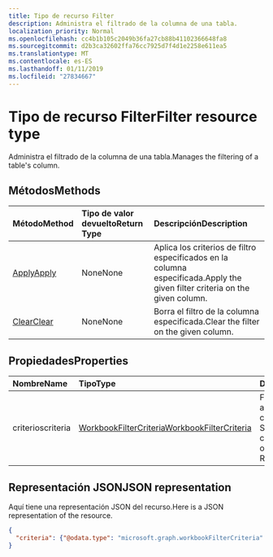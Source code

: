 ```yaml
---
title: Tipo de recurso Filter
description: Administra el filtrado de la columna de una tabla.
localization_priority: Normal
ms.openlocfilehash: cc4b1b105c2049b36fa27cb88b41102366648fa8
ms.sourcegitcommit: d2b3ca32602ffa76cc7925d7f4d1e2258e611ea5
ms.translationtype: MT
ms.contentlocale: es-ES
ms.lasthandoff: 01/11/2019
ms.locfileid: "27834667"
---
```

# <a name="filter-resource-type"></a><span data-ttu-id="dfe57-103">Tipo de recurso Filter</span><span class="sxs-lookup"><span data-stu-id="dfe57-103">Filter resource type</span></span>

<span data-ttu-id="dfe57-104">Administra el filtrado de la columna de una tabla.</span><span class="sxs-lookup"><span data-stu-id="dfe57-104">Manages the filtering of a table's column.</span></span>


## <a name="methods"></a><span data-ttu-id="dfe57-105">Métodos</span><span class="sxs-lookup"><span data-stu-id="dfe57-105">Methods</span></span>

| <span data-ttu-id="dfe57-106">Método</span><span class="sxs-lookup"><span data-stu-id="dfe57-106">Method</span></span>           | <span data-ttu-id="dfe57-107">Tipo de valor devuelto</span><span class="sxs-lookup"><span data-stu-id="dfe57-107">Return Type</span></span>    |<span data-ttu-id="dfe57-108">Descripción</span><span class="sxs-lookup"><span data-stu-id="dfe57-108">Description</span></span>|
|:---------------|:--------|:----------|
|[<span data-ttu-id="dfe57-109">Apply</span><span class="sxs-lookup"><span data-stu-id="dfe57-109">Apply</span></span>](../api/filter-apply.md)|<span data-ttu-id="dfe57-110">None</span><span class="sxs-lookup"><span data-stu-id="dfe57-110">None</span></span>|<span data-ttu-id="dfe57-111">Aplica los criterios de filtro especificados en la columna especificada.</span><span class="sxs-lookup"><span data-stu-id="dfe57-111">Apply the given filter criteria on the given column.</span></span>|
|[<span data-ttu-id="dfe57-112">Clear</span><span class="sxs-lookup"><span data-stu-id="dfe57-112">Clear</span></span>](../api/filter-clear.md)|<span data-ttu-id="dfe57-113">None</span><span class="sxs-lookup"><span data-stu-id="dfe57-113">None</span></span>|<span data-ttu-id="dfe57-114">Borra el filtro de la columna especificada.</span><span class="sxs-lookup"><span data-stu-id="dfe57-114">Clear the filter on the given column.</span></span>|

## <a name="properties"></a><span data-ttu-id="dfe57-115">Propiedades</span><span class="sxs-lookup"><span data-stu-id="dfe57-115">Properties</span></span>

| <span data-ttu-id="dfe57-116">Nombre</span><span class="sxs-lookup"><span data-stu-id="dfe57-116">Name</span></span> | <span data-ttu-id="dfe57-117">Tipo</span><span class="sxs-lookup"><span data-stu-id="dfe57-117">Type</span></span>   |<span data-ttu-id="dfe57-118">Descripción</span><span class="sxs-lookup"><span data-stu-id="dfe57-118">Description</span></span>|
|:---------------|:--------|:----------|
|<span data-ttu-id="dfe57-119">criterios</span><span class="sxs-lookup"><span data-stu-id="dfe57-119">criteria</span></span>|[<span data-ttu-id="dfe57-120">WorkbookFilterCriteria</span><span class="sxs-lookup"><span data-stu-id="dfe57-120">WorkbookFilterCriteria</span></span>](filtercriteria.md)|<span data-ttu-id="dfe57-p101">Filtro aplicado actualmente en la columna especificada. Solo lectura.</span><span class="sxs-lookup"><span data-stu-id="dfe57-p101">The currently applied filter on the given column. Read-only.</span></span>|

## <a name="json-representation"></a><span data-ttu-id="dfe57-123">Representación JSON</span><span class="sxs-lookup"><span data-stu-id="dfe57-123">JSON representation</span></span>

<span data-ttu-id="dfe57-124">Aquí tiene una representación JSON del recurso.</span><span class="sxs-lookup"><span data-stu-id="dfe57-124">Here is a JSON representation of the resource.</span></span>

<!-- {
  "blockType": "resource",
  "baseType": "microsoft.graph.entity",
  "optionalProperties": [

  ],
  "@odata.type": "microsoft.graph.workbookFilter"
}-->

```json
{
  "criteria": {"@odata.type": "microsoft.graph.workbookFilterCriteria" }
}
```

<!-- uuid: 8fcb5dbc-d5aa-4681-8e31-b001d5168d79
2015-10-25 14:57:30 UTC -->
<!-- {
  "type": "#page.annotation",
  "description": "Filter resource",
  "keywords": "",
  "section": "documentation",
  "tocPath": ""
}-->
